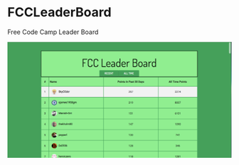 # FCCLeaderBoard
Free Code Camp Leader Board

![Alt text](https://raw.githubusercontent.com/Pagnito/FCCLeaderBoard/master/Screen%20Shot%202017-08-21%20at%207.01.01%20PM.png)
